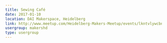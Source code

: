 ```yaml
---
title: Sewing Café
date: 2017-01-10
location: DAI Makerspace, Heidelberg
link: http://www.meetup.com/Heidelberg-Makers-Meetup/events/lkntvlywcbnb/
usergroup: makershd
type: usergroup
---
```

